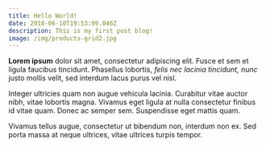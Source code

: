 ```yaml
---
title: Hello World!
date: 2018-06-10T19:53:09.046Z
description: This is my first post blog!
image: /img/products-grid2.jpg
---
```

**Lorem ipsum** dolor sit amet, consectetur adipiscing elit. Fusce et sem et ligula faucibus tincidunt. Phasellus lobortis, _felis nec lacinia tincidunt, nunc_ justo mollis velit, sed interdum lacus purus vel nisl. 

Integer ultricies quam non augue vehicula lacinia. Curabitur vitae auctor nibh, vitae lobortis magna. Vivamus eget ligula at nulla consectetur finibus id vitae quam. Donec ac semper sem. Suspendisse eget mattis quam. 

Vivamus tellus augue, consectetur ut bibendum non, interdum non ex. Sed porta massa at neque ultrices, vitae ultrices turpis tempor.

